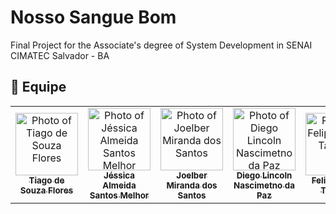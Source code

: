 # Nosso Sangue Bom

Final Project for the Associate's degree of System Development in SENAI CIMATEC Salvador - BA

## 🤝 Equipe

<table>
  <tr>
    <td align="center">
      <a href="#">
        <img src="https://avatars.githubusercontent.com/u/77364713?v=4" width="100px;" alt="Photo of Tiago de Souza Flores"/><br>
        <sub>
          <b>Tiago de Souza Flores</b>
        </sub>
      </a>
    </td>
    <td align="center">
      <a href="#">
        <img src="https://avatars.githubusercontent.com/u/37885454?v=4" width="100px;" alt="Photo of Jéssica Almeida Santos Melhor"/><br>
        <sub>
          <b>Jéssica Almeida Santos Melhor</b>
        </sub>
      </a>
    </td>
    <td align="center">
      <a href="#">
        <img src="https://avatars.githubusercontent.com/u/101759896?v=4" width="100px;" alt="Photo of Joelber Miranda dos Santos"/><br>
        <sub>
          <b>Joelber Miranda dos Santos</b>
        </sub>
      </a>
    </td>
    <td align="center">
      <a href="https://github.com/dilincoln">
        <img src="https://avatars.githubusercontent.com/u/37885454?v=4" width="100px;" alt="Photo of Diego Lincoln Nascimetno da Paz"/><br>
        <sub>
          <b>Diego Lincoln Nascimetno da Paz</b>
        </sub>
      </a>
    </td>
    <td align="center">
      <a href="https://github.com/FSeravat">
        <img src="https://avatars.githubusercontent.com/u/22082360?v=4" width="100px;" alt="Photo of Felipe Costa Tavares"/><br>
        <sub>
          <b>Felipe Costa Tavares</b>
        </sub>
      </a>
    </td>
  </tr>
</table>
